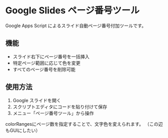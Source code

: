 # Google Slides ページ番号ツール

Google Apps Script によるスライド自動ページ番号付加ツールです。

## 機能
- スライド右下にページ番号を一括挿入
- 特定ページ範囲に応じて色を変更
- すべてのページ番号を削除可能

## 使用方法
1. Google スライドを開く
2. スクリプトエディタにコードを貼り付けて保存
3. メニュー「ページ番号ツール」から操作

colorRangesにページ数を指定することで、文字色を変えられます。
（この辺もGUIにしたい）
